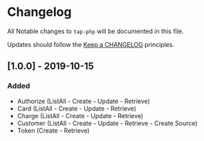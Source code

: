 # Changelog

All Notable changes to `tap-php` will be documented in this file.

Updates should follow the [Keep a CHANGELOG](http://keepachangelog.com/) principles.

## [1.0.0] - 2019-10-15

### Added
- Authorize (ListAll - Create - Update - Retrieve)
- Card (ListAll - Create - Update - Retrieve)
- Charge (ListAll - Create - Update - Retrieve)
- Customer (ListAll - Create - Update - Retrieve - Create Source)
- Token (Create - Retrieve)
